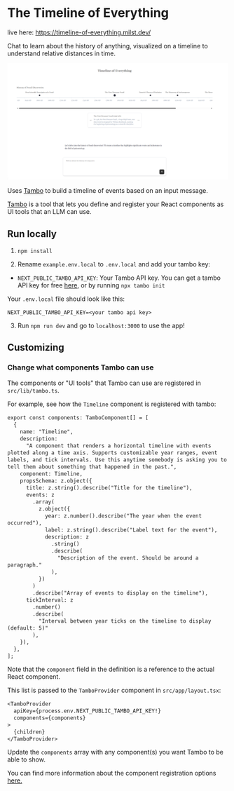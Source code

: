 # The Timeline of Everything

live here: https://timeline-of-everything.milst.dev/

Chat to learn about the history of anything, visualized on a timeline to understand relative distances in time.

![Screenshot](public/timeline-of-everything.png)

Uses [Tambo](https://tambo.co) to build a timeline of events based on an input message.

[Tambo](https://tambo.co) is a tool that lets you define and register your React components as UI tools that an LLM can use.

## Run locally

1. `npm install`

2. Rename `example.env.local` to `.env.local` and add your tambo key:

- `NEXT_PUBLIC_TAMBO_API_KEY`: Your Tambo API key. You can get a tambo API key for free [here](https://tambo.co/dashboard), or by running `npx tambo init`

Your `.env.local` file should look like this:

```
NEXT_PUBLIC_TAMBO_API_KEY=<your tambo api key>
```

3. Run `npm run dev` and go to `localhost:3000` to use the app!

## Customizing

### Change what components Tambo can use

The components or "UI tools" that Tambo can use are registered in `src/lib/tambo.ts`.

For example, see how the `Timeline` component is registered with tambo:

```tsx title="src/lib/tambo.ts"
export const components: TamboComponent[] = [
  {
    name: "Timeline",
    description:
      "A component that renders a horizontal timeline with events plotted along a time axis. Supports customizable year ranges, event labels, and tick intervals. Use this anytime somebody is asking you to tell them about something that happened in the past.",
    component: Timeline,
    propsSchema: z.object({
      title: z.string().describe("Title for the timeline"),
      events: z
        .array(
          z.object({
            year: z.number().describe("The year when the event occurred"),
            label: z.string().describe("Label text for the event"),
            description: z
              .string()
              .describe(
                "Description of the event. Should be around a paragraph."
              ),
          })
        )
        .describe("Array of events to display on the timeline"),
      tickInterval: z
        .number()
        .describe(
          "Interval between year ticks on the timeline to display (default: 5)"
        ),
    }),
  },
];
```

Note that the `component` field in the definition is a reference to the actual React component.

This list is passed to the `TamboProvider` component in `src/app/layout.tsx`:

```tsx title="src/app/layout.tsx"
<TamboProvider
  apiKey={process.env.NEXT_PUBLIC_TAMBO_API_KEY!}
  components={components}
>
  {children}
</TamboProvider>
```

Update the `components` array with any component(s) you want Tambo to be able to show.

You can find more information about the component registration options [here.](https://tambo.co/docs/concepts/registering-components)

#
